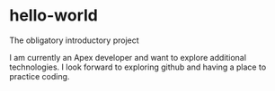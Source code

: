 # hello-world
The obligatory introductory project

I am currently an Apex developer and want to explore additional technologies.  I look forward to exploring github and having a place to practice coding.
